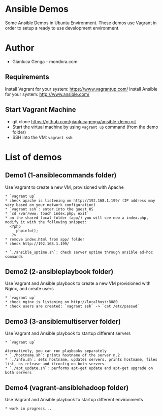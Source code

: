# Ansible Demos

Some Ansible Demos in Ubuntu Environment.
These demos use Vagrant in order to setup a ready to use development environment.

# Author
* Gianluca Genga - mondora.com

## Requirements
Install Vagrant for your system: https://www.vagrantup.com/
Install Ansible for your system: http://www.ansible.com/

## Start Vagrant Machine

* git clone https://github.com/gianlucagenga/ansible-demo.git
* Start the virtual machine by using `vagrant up` command (from the demo folder)
* SSH into the VM: `vagrant ssh`

# List of demos
## Demo1 (1-ansiblecommands folder)
Use Vagrant to create a new VM, provisioned with Apache
    
    * `vagrant up`
    * check apache is listening on http://192.168.1.199/ (IP address may vary based on your network configuration)
    * `vagrant ssh`: enter into the guest OS
    * `cd /var/www; touch index.php; exit`
    * on the shared local folder (app/) you will see now a index.php, modify it with the following snippet:
      <?php
         phpinfo();
       ?>
    * remove index.html from app/ folder
    * check http://192.168.1.199/
    
    * `./ansible_uptime.sh`: check server uptime through ansible ad-hoc commands

## Demo2 (2-ansibleplaybook folder)
Use Vagrant and Ansible playbook to create a new VM provisioned with Nginx, and create users

    * `vagrant up`
    * check nginx is listening on http://localhost:8080
    * check users are created: `vagrant ssh` -> `cat /etc/passwd`

## Demo3 (3-ansiblemultiserver folder)
Use Vagrant and Ansible playbook to startup different servers

    * `vagrant up`
    
    Aternatively, you can run playbooks separately
    * `./hostname.sh`: prints hostname of the server n.2
    * `./info.sh`: sets hostname, updates servers, prints hostname, files list, os release and ifconfig on both servers
    * `./apt_update.sh`: performs apt-get update and apt-get upgrade on both servers

## Demo4 (vagrant-ansiblehadoop folder)
Use Vagrant and Ansible playbook to startup different environments
    
    * work in progress...
